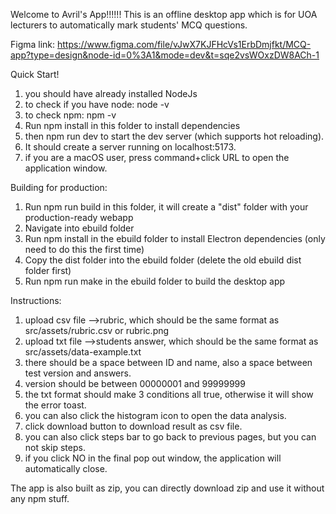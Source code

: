 Welcome to Avril's App!!!!!!
This is an offline desktop app which is for UOA lecturers to automatically mark students' MCQ questions.

Figma link: <https://www.figma.com/file/vJwX7KJFHcVs1ErbDmjfkt/MCQ-app?type=design&node-id=0%3A1&mode=dev&t=sqe2vsWOxzDW8ACh-1>

Quick Start!

1. you should have already installed NodeJs
2. to check if you have node: node -v
3. to check npm: npm -v
4. Run npm install in this folder to install dependencies
5. then npm run dev to start the dev server (which supports hot reloading).
6. It should create a server running on localhost:5173.
7. if you are a macOS user, press command+click URL to open the application window.

Building for production:

1. Run npm run build in this folder, it will create a "dist" folder with your production-ready webapp
2. Navigate into ebuild folder
3. Run npm install in the ebuild folder to install Electron dependencies (only need to do this the first time)
4. Copy the dist folder into the ebuild folder (delete the old ebuild dist folder first)
5. Run npm run make in the ebuild folder to build the desktop app

Instructions:

1. upload csv file -->rubric, which should be the same format as src/assets/rubric.csv or rubric.png
2. upload txt file -->students answer, which should be the same format as src/assets/data-example.txt
3. there should be a space between ID and name, also a space between test version and answers.
4. version should be between 00000001 and 99999999
5. the txt format should make 3 conditions all true, otherwise it will show the error toast.
6. you can also click the histogram icon to open the data analysis.
7. click download button to download result as csv file.
8. you can also click steps bar to go back to previous pages, but you can not skip steps.
9. if you click NO in the final pop out window, the application will automatically close.

The app is also built as zip, you can directly download zip and use it without any npm stuff.
